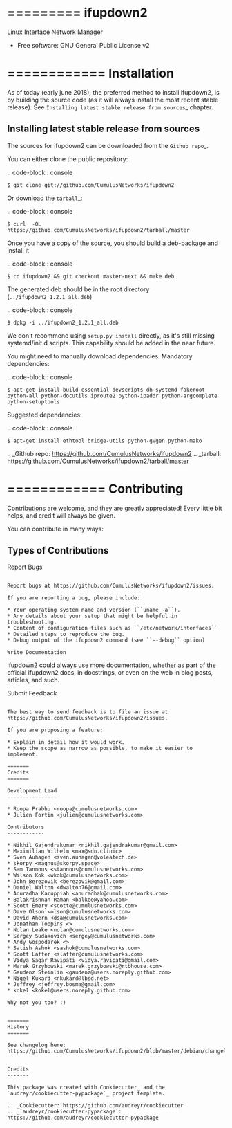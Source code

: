 =========
ifupdown2
=========

Linux Interface Network Manager

* Free software: GNU General Public License v2

============
Installation
============

As of today (early june 2018), the preferred method to install ifupdown2, is by
building the source code (as it will always install the most recent stable
release). See `Installing latest stable release from sources`_ chapter.

Installing latest stable release from sources
---------------------------------------------

The sources for ifupdown2 can be downloaded from the `Github repo`_.

You can either clone the public repository:

.. code-block:: console

    $ git clone git://github.com/CumulusNetworks/ifupdown2

Or download the `tarball`_:

.. code-block:: console

    $ curl  -OL https://github.com/CumulusNetworks/ifupdown2/tarball/master

Once you have a copy of the source, you should build a deb-package and install it

.. code-block:: console

    $ cd ifupdown2 && git checkout master-next && make deb

The generated deb should be in the root directory (``../ifupdown2_1.2.1_all.deb``)

.. code-block:: console

    $ dpkg -i ../ifupdown2_1.2.1_all.deb

We don't recommend using ``setup.py install`` directly, as it's still missing systemd/init.d scripts.
This capability should be added in the near future.

You might need to manually download dependencies. Mandatory dependencies:

.. code-block:: console

    $ apt-get install build-essential devscripts dh-systemd fakeroot python-all python-docutils iproute2 python-ipaddr python-argcomplete python-setuptools

Suggested dependencies:

.. code-block:: console

    $ apt-get install ethtool bridge-utils python-gvgen python-mako

.. _Github repo: https://github.com/CumulusNetworks/ifupdown2
.. _tarball: https://github.com/CumulusNetworks/ifupdown2/tarball/master


============
Contributing
============

Contributions are welcome, and they are greatly appreciated! Every little bit
helps, and credit will always be given.

You can contribute in many ways:

Types of Contributions
----------------------

Report Bugs
~~~~~~~~~~~

Report bugs at https://github.com/CumulusNetworks/ifupdown2/issues.

If you are reporting a bug, please include:

* Your operating system name and version (``uname -a``).
* Any details about your setup that might be helpful in troubleshooting.
* Content of configuration files such as ``/etc/network/interfaces``
* Detailed steps to reproduce the bug.
* Debug output of the ifupdown2 command (see ``--debug`` option)

Write Documentation
~~~~~~~~~~~~~~~~~~~

ifupdown2 could always use more documentation, whether as part of the
official ifupdown2 docs, in docstrings, or even on the web in blog posts,
articles, and such.

Submit Feedback
~~~~~~~~~~~~~~~

The best way to send feedback is to file an issue at https://github.com/CumulusNetworks/ifupdown2/issues.

If you are proposing a feature:

* Explain in detail how it would work.
* Keep the scope as narrow as possible, to make it easier to implement.

=======
Credits
=======

Development Lead
----------------

* Roopa Prabhu <roopa@cumulusnetworks.com>
* Julien Fortin <julien@cumulusnetworks.com>

Contributors
------------

* Nikhil Gajendrakumar <nikhil.gajendrakumar@gmail.com>
* Maximilian Wilhelm <max@sdn.clinic>
* Sven Auhagen <sven.auhagen@voleatech.de>
* skorpy <magnus@skorpy.space>
* Sam Tannous <stannous@cumulusnetworks.com>
* Wilson Kok <wkok@cumulusnetworks.com>
* John Berezovik <berezovik@gmail.com>
* Daniel Walton <dwalton76@gmail.com>
* Anuradha Karuppiah <anuradhak@cumulusnetworks.com>
* Balakrishnan Raman <balkee@yahoo.com>
* Scott Emery <scotte@cumulusnetworks.com>
* Dave Olson <olson@cumulusnetworks.com>
* David Ahern <dsa@cumulusnetworks.com>
* Jonathan Toppins <>
* Nolan Leake <nolan@cumulusnetworks.com>
* Sergey Sudakovich <sergey@cumulusnetworks.com>
* Andy Gospodarek <>
* Satish Ashok <sashok@cumulusnetworks.com>
* Scott Laffer <slaffer@cumulusnetworks.com>
* Vidya Sagar Ravipati <vidya.ravipati@gmail.com>
* Marek Grzybowski <marek.grzybowski@rtbhouse.com>
* Gaudenz Steinlin <gaudenz@users.noreply.github.com>
* Nigel Kukard <nkukard@lbsd.net>
* Jeffrey <jeffrey.bosma@gmail.com>
* kokel <kokel@users.noreply.github.com>

Why not you too? :)


=======
History
=======

See changelog here: https://github.com/CumulusNetworks/ifupdown2/blob/master/debian/changelog


Credits
-------

This package was created with Cookiecutter_ and the `audreyr/cookiecutter-pypackage`_ project template.

.. _Cookiecutter: https://github.com/audreyr/cookiecutter
.. _`audreyr/cookiecutter-pypackage`: https://github.com/audreyr/cookiecutter-pypackage
